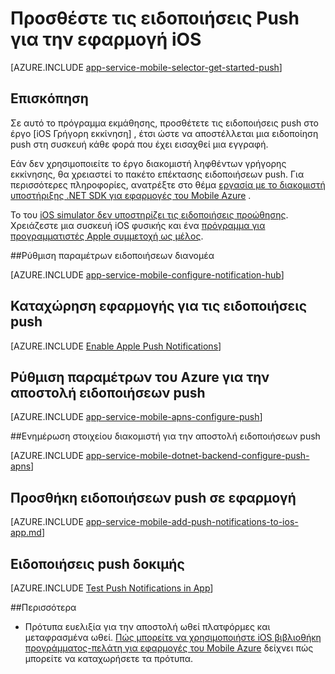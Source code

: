 <properties
    pageTitle="Προσθήκη τις ειδοποιήσεις Push σε iOS εφαρμογής με εφαρμογές του Mobile Azure"
    description="Μάθετε πώς μπορείτε να χρησιμοποιήσετε εφαρμογές του Mobile Azure για την αποστολή ειδοποιήσεων push σε εφαρμογή iOS."
    services="app-service\mobile"
    documentationCenter="ios"
    manager="yochayk"
    editor=""
    authors="ysxu"/>

<tags
    ms.service="app-service-mobile"
    ms.workload="mobile"
    ms.tgt_pltfrm="mobile-ios"
    ms.devlang="objective-c"
    ms.topic="article"
    ms.date="10/10/2016"
    ms.author="yuaxu"/>


# <a name="add-push-notifications-to-your-ios-app"></a>Προσθέστε τις ειδοποιήσεις Push για την εφαρμογή iOS

[AZURE.INCLUDE [app-service-mobile-selector-get-started-push](../../includes/app-service-mobile-selector-get-started-push.md)]

## <a name="overview"></a>Επισκόπηση
Σε αυτό το πρόγραμμα εκμάθησης, προσθέτετε τις ειδοποιήσεις push στο έργο [iOS Γρήγορη εκκίνηση] , έτσι ώστε να αποστέλλεται μια ειδοποίηση push στη συσκευή κάθε φορά που έχει εισαχθεί μια εγγραφή.

Εάν δεν χρησιμοποιείτε το έργο διακομιστή ληφθέντων γρήγορης εκκίνησης, θα χρειαστεί το πακέτο επέκτασης ειδοποιήσεων push. Για περισσότερες πληροφορίες, ανατρέξτε στο θέμα [εργασία με το διακομιστή υποστήριξης .NET SDK για εφαρμογές του Mobile Azure](app-service-mobile-dotnet-backend-how-to-use-server-sdk.md) .

Το του [iOS simulator δεν υποστηρίζει τις ειδοποιήσεις προώθησης](https://developer.apple.com/library/ios/documentation/IDEs/Conceptual/iOS_Simulator_Guide/TestingontheiOSSimulator.html). Χρειάζεστε μια συσκευή iOS φυσικής και ένα [πρόγραμμα για προγραμματιστές Apple συμμετοχή ως μέλος](https://developer.apple.com/programs/ios/).

##<a name="configure-hub"></a>Ρύθμιση παραμέτρων ειδοποιήσεων διανομέα

[AZURE.INCLUDE [app-service-mobile-configure-notification-hub](../../includes/app-service-mobile-configure-notification-hub.md)]

## <a id="register"></a>Καταχώρηση εφαρμογής για τις ειδοποιήσεις push

[AZURE.INCLUDE [Enable Apple Push Notifications](../../includes/enable-apple-push-notifications.md)]

## <a name="configure-azure-to-send-push-notifications"></a>Ρύθμιση παραμέτρων του Azure για την αποστολή ειδοποιήσεων push

[AZURE.INCLUDE [app-service-mobile-apns-configure-push](../../includes/app-service-mobile-apns-configure-push.md)]

##<a id="update-server"></a>Ενημέρωση στοιχείου διακομιστή για την αποστολή ειδοποιήσεων push

[AZURE.INCLUDE [app-service-mobile-dotnet-backend-configure-push-apns](../../includes/app-service-mobile-dotnet-backend-configure-push-apns.md)]

## <a id="add-push"></a>Προσθήκη ειδοποιήσεων push σε εφαρμογή

[AZURE.INCLUDE [app-service-mobile-add-push-notifications-to-ios-app.md](../../includes/app-service-mobile-add-push-notifications-to-ios-app.md)]

## <a id="test"></a>Ειδοποιήσεις push δοκιμής

[AZURE.INCLUDE [Test Push Notifications in App](../../includes/test-push-notifications-in-app.md)]

##<a id="more"></a>Περισσότερα

* Πρότυπα ευελιξία για την αποστολή ωθεί πλατφόρμες και μεταφρασμένα ωθεί. [Πώς μπορείτε να χρησιμοποιήστε iOS βιβλιοθήκη προγράμματος-πελάτη για εφαρμογές του Mobile Azure](app-service-mobile-ios-how-to-use-client-library.md#templates) δείχνει πώς μπορείτε να καταχωρήσετε τα πρότυπα.

<!-- Anchors.  -->

<!-- Images. -->

<!-- URLs. -->
[iOS γρήγορης εκκίνησης]: app-service-mobile-ios-get-started.md
